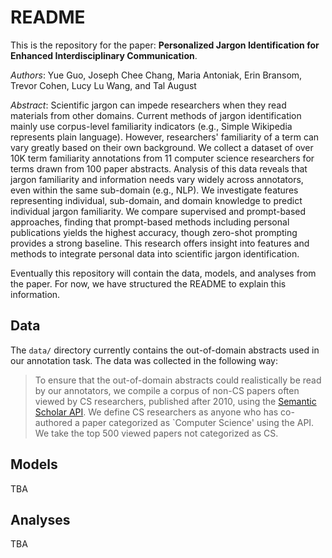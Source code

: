 # README

This is the repository for the paper: **Personalized Jargon Identification for Enhanced Interdisciplinary Communication**.

_Authors_: Yue Guo, Joseph Chee Chang, Maria Antoniak, Erin Bransom, Trevor Cohen, Lucy Lu Wang, and Tal August

_Abstract_: Scientific jargon can impede researchers when they read materials from other domains. Current methods of jargon identification mainly use corpus-level familiarity indicators (e.g., Simple Wikipedia represents plain language). However, researchers' familiarity of a term can vary greatly based on their own background. We collect a dataset of over 10K term familiarity annotations from 11 computer science researchers for terms drawn from 100 paper abstracts. Analysis of this data reveals that jargon familiarity and information needs vary widely across annotators, even within the same sub-domain (e.g., NLP). We investigate features representing individual, sub-domain, and domain knowledge to predict individual jargon familiarity. We compare supervised and prompt-based approaches, finding that prompt-based methods including personal publications yields the highest accuracy, though zero-shot prompting provides a strong baseline. This research offers insight into features and methods to integrate personal data into scientific jargon identification.


Eventually this repository will contain the data, models, and analyses from the paper. For now, we have structured the README to explain this information.

## Data

The `data/` directory currently contains the out-of-domain abstracts used in our annotation task. The data was collected in the following way: 
> To ensure that the out-of-domain abstracts could realistically be read by our annotators, we compile a corpus of non-CS papers often viewed by CS researchers, published after 2010, using the [Semantic Scholar API](https://www.semanticscholar.org/product/api). We define CS researchers as anyone who has co-authored a paper categorized as `Computer Science' using the API. We take the top 500 viewed papers not categorized as CS.   

## Models 

TBA

## Analyses 

TBA
